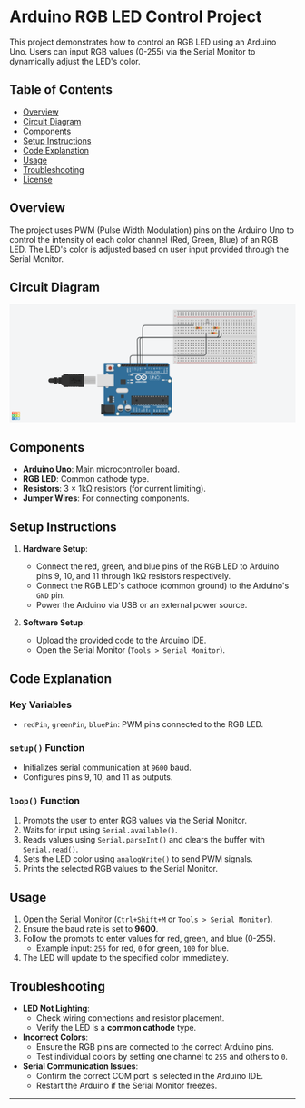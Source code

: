 # Arduino RGB LED Control Project

This project demonstrates how to control an RGB LED using an Arduino Uno. Users can input RGB values (0-255) via the Serial Monitor to dynamically adjust the LED's color.

## Table of Contents
- [Overview](#overview)
- [Circuit Diagram](#circuit-diagram)
- [Components](#components)
- [Setup Instructions](#setup-instructions)
- [Code Explanation](#code-explanation)
- [Usage](#usage)
- [Troubleshooting](#troubleshooting)
- [License](#license)

## Overview
The project uses PWM (Pulse Width Modulation) pins on the Arduino Uno to control the intensity of each color channel (Red, Green, Blue) of an RGB LED. The LED's color is adjusted based on user input provided through the Serial Monitor.

## Circuit Diagram
![Circuit Diagram](https://github.com/emon4075/Arduino-UNO-R3/blob/master/Arduino%20-%2020%20-%20Understanding%20RGB%20LED's/Arduino%20-%2020%20-%20Understanding%20RGB%20LED's.png)


## Components
- **Arduino Uno**: Main microcontroller board.
- **RGB LED**: Common cathode type.
- **Resistors**: 3 × 1kΩ resistors (for current limiting).
- **Jumper Wires**: For connecting components.

## Setup Instructions
1. **Hardware Setup**:
   - Connect the red, green, and blue pins of the RGB LED to Arduino pins 9, 10, and 11 through 1kΩ resistors respectively.
   - Connect the RGB LED's cathode (common ground) to the Arduino's `GND` pin.
   - Power the Arduino via USB or an external power source.

2. **Software Setup**:
   - Upload the provided code to the Arduino IDE.
   - Open the Serial Monitor (`Tools > Serial Monitor`).

## Code Explanation
### Key Variables
- `redPin`, `greenPin`, `bluePin`: PWM pins connected to the RGB LED.

### `setup()` Function
- Initializes serial communication at `9600` baud.
- Configures pins 9, 10, and 11 as outputs.

### `loop()` Function
1. Prompts the user to enter RGB values via the Serial Monitor.
2. Waits for input using `Serial.available()`.
3. Reads values using `Serial.parseInt()` and clears the buffer with `Serial.read()`.
4. Sets the LED color using `analogWrite()` to send PWM signals.
5. Prints the selected RGB values to the Serial Monitor.

## Usage
1. Open the Serial Monitor (`Ctrl+Shift+M` or `Tools > Serial Monitor`).
2. Ensure the baud rate is set to **9600**.
3. Follow the prompts to enter values for red, green, and blue (0-255).
   - Example input: `255` for red, `0` for green, `100` for blue.
4. The LED will update to the specified color immediately.

## Troubleshooting
- **LED Not Lighting**:
  - Check wiring connections and resistor placement.
  - Verify the LED is a **common cathode** type.
- **Incorrect Colors**:
  - Ensure the RGB pins are connected to the correct Arduino pins.
  - Test individual colors by setting one channel to `255` and others to `0`.
- **Serial Communication Issues**:
  - Confirm the correct COM port is selected in the Arduino IDE.
  - Restart the Arduino if the Serial Monitor freezes.
---
